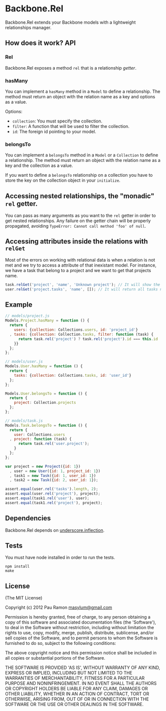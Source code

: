 # Backbone.Rel

Backbone.Rel extends your Backbone models with a lightweight relationships manager.

## How does it work? API

### Rel

Backbone.Rel exposes a method `rel` that is a relationship *getter*.

### hasMany

You can implement a `hasMany` method in a `Model` to define a relationship.
The method must return an object with the relation name as a key and options as a value.

Options:

  - `collection`: You must specify the collection.
  - `filter`: A function that will be used to filter the collection.
  - `id`: The foreign id pointing to your model.

### belongsTo

You can implement a `belongsTo` method in a `Model` or a `Collection` to define a relationship.
The method must return an object with the relation name as a key and the collection as a value.

If you want to define a `belongsTo` relationship on a collection you have to store the key
on the collection object in your `initialize`.

## Accessing nested relationships, the "monadic" `rel` getter.

You can pass as many arguments as you want to the `rel` getter in order to get nested relationships.
Any failure on the getter chain will be properly propagated, avoiding `TypeError: Cannot call method 'foo' of null`.

## Accessing attributes inside the relations with `relGet`

Most of the errors on working with relational data is when a relation is not met and we try to access a attribute
of that inexistant model. For instance, we have a task that belong to a project and we want to get that projects name.

```js
task.relGet('project', 'name', 'Unknown project'); // It will show the project name or 'Unkown project'
user.relGet('project.tasks', 'name', []); // It will return all tasks names or []
```

## Example

``` javascript
// models/project.js
Models.Project.hasMany = function () {
  return {
    users: {collection: Collections.users, id: 'project_id'}
  , tasks: {collection: Collection.tasks, filter: function (task) {
      return task.rel('project') ? task.rel('project').id === this.id : null;
    }}
  };
};

// models/user.js
Models.User.hasMany = function () {
  return {
    tasks: {collection: Collections.tasks, id: 'user_id'}
  };
};

Models.User.belongsTo = function () {
  return {
    project: Collection.projects
  };
};

// models/task.js
Models.Task.belongsTo = function () {
  return {
    user: Collections.users
  , project: function (task) {
      return task.rel('user.project');
    }
  };
};

var project = new Project({id: 1})
  , user = new User({id: 1, project_id: 1})
  , task1 = new Task({id: 1, user_id: 1})
  , task2 = new Task({id: 2, user_id: 1});

assert.equal(user.rel('tasks').length, 2);
assert.equal(user.rel('project'), project);
assert.equal(task1.rel('user'), user);
assert.equal(task1.rel('project'), project);
```

## Dependencies

Backbone.Rel depends on [underscore.inflection](https://github.com/jeremyruppel/underscore.inflection).

## Tests

You must have node installed in order to run the tests.

```
npm install
make
```

## License

(The MIT License)

Copyright (c) 2012 Pau Ramon <masylum@gmail.com>

Permission is hereby granted, free of charge, to any person obtaining a copy of this software and associated documentation files (the 'Software'), to deal in the Software without restriction, including without limitation the rights to use, copy, modify, merge, publish, distribute, sublicense, and/or sell copies of the Software, and to permit persons to whom the Software is furnished to do so, subject to the following conditions:

The above copyright notice and this permission notice shall be included in all copies or substantial portions of the Software.

THE SOFTWARE IS PROVIDED 'AS IS', WITHOUT WARRANTY OF ANY KIND, EXPRESS OR IMPLIED, INCLUDING BUT NOT LIMITED TO THE WARRANTIES OF MERCHANTABILITY, FITNESS FOR A PARTICULAR PURPOSE AND NONINFRINGEMENT. IN NO EVENT SHALL THE AUTHORS OR COPYRIGHT HOLDERS BE LIABLE FOR ANY CLAIM, DAMAGES OR OTHER LIABILITY, WHETHER IN AN ACTION OF CONTRACT, TORT OR OTHERWISE, ARISING FROM, OUT OF OR IN CONNECTION WITH THE SOFTWARE OR THE USE OR OTHER DEALINGS IN THE SOFTWARE.
